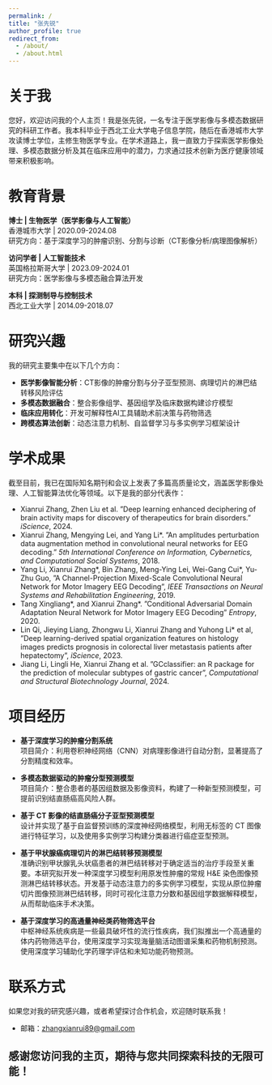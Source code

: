 ```yaml
---
permalink: /
title: "张先锐"
author_profile: true
redirect_from: 
  - /about/
  - /about.html
---
```


关于我
======
您好，欢迎访问我的个人主页！我是张先锐，一名专注于医学影像与多模态数据研究的科研工作者。我本科毕业于西北工业大学电子信息学院，随后在香港城市大学攻读博士学位，主修生物医学专业。在学术道路上，我一直致力于探索医学影像处理、多模态数据分析及其在临床应用中的潜力，力求通过技术创新为医疗健康领域带来积极影响。

教育背景
======
**博士 | 生物医学（医学影像与人工智能）**  
香港城市大学 | 2020.09-2024.08  
研究方向：基于深度学习的肿瘤识别、分割与诊断（CT影像分析/病理图像解析）

**访问学者 | 人工智能技术**  
英国格拉斯哥大学 | 2023.09-2024.01  
研究方向：医学影像与多模态融合算法开发

**本科 | 探测制导与控制技术**  
西北工业大学 | 2014.09-2018.07

研究兴趣
======
我的研究主要集中在以下几个方向：

- **医学影像智能分析**：CT影像的肿瘤分割与分子亚型预测、病理切片的淋巴结转移风险评估
- **多模态数据融合**：整合影像组学、基因组学及临床数据构建诊疗模型
- **临床应用转化**：开发可解释性AI工具辅助术前决策与药物筛选
- **跨模态算法创新**：动态注意力机制、自监督学习与多实例学习框架设计

学术成果
======
截至目前，我已在国际知名期刊和会议上发表了多篇高质量论文，涵盖医学影像处理、人工智能算法优化等领域。以下是我的部分代表作：

- Xianrui Zhang, Zhen Liu et al. ”Deep learning enhanced deciphering of brain activity maps for discovery of therapeutics for brain disorders.” *iScience*, 2024.
- Xianrui Zhang, Mengying Lei, and Yang Li*. ”An amplitudes perturbation data augmentation method in convolutional neural networks for EEG decoding.” *5th International Conference on Information, Cybernetics, and Computational Social Systems*, 2018.
- Yang Li, Xianrui Zhang*, Bin Zhang, Meng-Ying Lei, Wei-Gang Cui*, Yu-Zhu Guo, ”A Channel-Projection Mixed-Scale Convolutional Neural Network for Motor Imagery EEG Decoding”, *IEEE Transactions on Neural Systems and Rehabilitation Engineering*, 2019.
- Tang Xingliang*, and Xianrui Zhang*. ”Conditional Adversarial Domain Adaptation Neural Network for Motor Imagery EEG Decoding” *Entropy*, 2020.
- Lin Qi, Jieying Liang, Zhongwu Li, Xianrui Zhang and Yuhong Li* et al, ”Deep learning-derived spatial organization features on histology images predicts prognosis in colorectal liver metastasis patients after hepatectomy”, *iScience*, 2023.
- Jiang Li, Lingli He, Xianrui Zhang et al. ”GCclassifier: an R package for the prediction of molecular subtypes of gastric cancer”, *Computational and Structural Biotechnology Journal*, 2024.

项目经历
======
- **基于深度学习的肿瘤分割系统**  
  项目简介：利用卷积神经网络（CNN）对病理影像进行自动分割，显著提高了分割精度和效率。

- **多模态数据驱动的肿瘤分型预测模型**  
  项目简介：整合患者的基因组数据及影像资料，构建了一种新型预测模型，可提前识别结直肠癌高风险人群。

- **基于 CT 影像的结直肠癌分子亚型预测模型**  
  设计并实现了基于自监督预训练的深度神经网络模型，利用无标签的 CT 图像进行特征学习，以及使用多实例学习构建分类器进行癌症亚型预测。

- **基于甲状腺癌病理切片的淋巴结转移预测模型**  
  准确识别甲状腺乳头状癌患者的淋巴结转移对于确定适当的治疗手段至关重要。本研究拟开发一种深度学习模型利用原发性肿瘤的常规 H&E 染色图像预测淋巴结转移状态。开发基于动态注意力的多实例学习模型，实现从原位肿瘤切片图像预测淋巴结转移，同时可视化注意力分数和基因组学数据解释模型，从而帮助临床手术决策。

- **基于深度学习的高通量神经类药物筛选平台**  
  中枢神经系统疾病是一些最具破坏性的流行性疾病，我们拟推出一个高通量的体内药物筛选平台，使用深度学习实现海量脑活动图谱采集和药物机制预测。使用深度学习辅助化学药理学评估和未知功能药物预测。

联系方式
======
如果您对我的研究感兴趣，或者希望探讨合作机会，欢迎随时联系我！

- 邮箱：zhangxianrui89@gmail.com

感谢您访问我的主页，期待与您共同探索科技的无限可能！
------